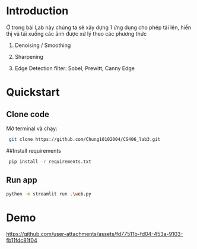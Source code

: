 # Introduction
Ở trong bài Lab này chúng ta sẽ xây dựng 1 ứng dụng cho phép tải lên, hiển thị và tải xuống các ảnh được xử lý theo các phương thức   
1. Denoising / Smoothing

2. Sharpening

3. Edge Detection filter: Sobel, Prewitt, Canny Edge

# Quickstart
## Clone code
Mở terminal và chạy:
```bash
 git clone https://github.com/Chung10102004/CS406_lab3.git
```
##Install requirements
```bash
 pip install -r requirements.txt
```
## Run app
```bash
python -m streamlit run .\web.py
```
# Demo

https://github.com/user-attachments/assets/fd77511b-fd04-453a-9103-fb11fdc81f04

